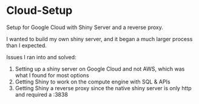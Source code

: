 # Cloud-Setup
Setup for Google Cloud with Shiny Server and a reverse proxy.

I wanted to build my own shiny server, and it began a much larger process than I expected.

Issues I ran into and solved:
1. Setting up a shiny server on Google Cloud and not AWS, which was what I found for most options
2. Getting Shiny to work on the compute engine with SQL & APIs
3. Getting Shiny a reverse proxy since the native shiny server is only http and required a :3838
